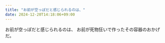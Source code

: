 ```yaml
---
title: "お前が空っぽだと感じられるのは、"
date: 2024-12-20T14:18:06+09:00
---
```

お前が空っぽだと感じられるのは、
お前が死物狂いで作ったその容器のおかげだ。
